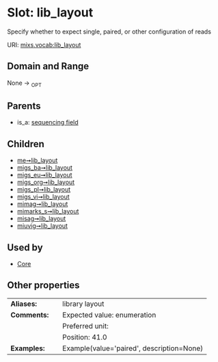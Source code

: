 
# Slot: lib_layout


Specify whether to expect single, paired, or other configuration of reads

URI: [mixs.vocab:lib_layout](https://w3id.org/mixs/vocab/lib_layout)


## Domain and Range

None ->  <sub>OPT</sub> 

## Parents

 *  is_a: [sequencing field](sequencing_field.md)

## Children

 *  [me➞lib_layout](me_lib_layout.md)
 *  [migs_ba➞lib_layout](migs_ba_lib_layout.md)
 *  [migs_eu➞lib_layout](migs_eu_lib_layout.md)
 *  [migs_org➞lib_layout](migs_org_lib_layout.md)
 *  [migs_pl➞lib_layout](migs_pl_lib_layout.md)
 *  [migs_vi➞lib_layout](migs_vi_lib_layout.md)
 *  [mimag➞lib_layout](mimag_lib_layout.md)
 *  [mimarks_s➞lib_layout](mimarks_s_lib_layout.md)
 *  [misag➞lib_layout](misag_lib_layout.md)
 *  [miuvig➞lib_layout](miuvig_lib_layout.md)

## Used by

 * [Core](Core.md)

## Other properties

|  |  |  |
| --- | --- | --- |
| **Aliases:** | | library layout |
| **Comments:** | | Expected value: enumeration |
|  | | Preferred unit:  |
|  | | Position: 41.0 |
| **Examples:** | | Example(value='paired', description=None) |

